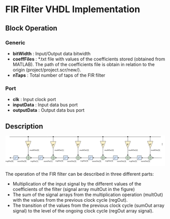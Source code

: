 # FIR Filter VHDL Implementation
## Block Operation
### Generic
* **bitWidth**    : Input/Output data bitwidth
* **coeffFiles**  : *.txt file with values of the coefficients stored (obtained from MATLAB). The path of the coefficients file is obtain in relation to the origin (project/project.scr/new/).
* **nTaps**       : Total number of taps of the FIR filter         
### Port
* **clk**         : Input clock port
* **inputData**   : Input data bus port
* **outputData**  : Output data bus port         
## Description
![FIR_Filter](https://github.com/FernandoGuiomar/OptDSP-VHDL/blob/main/Figs/FIR_Filter.png)

The operation of the FIR filter can be described in three different parts:
* Multiplication of the input signal by the different values of the coefficients of the filter (signal array multOut in the figure)
* The sum of the signal arrays from the multiplication operation (multOut) with the values from the previous clock cycle (regOut). 
* The transition of the values from the previous clock cycle (sumOut array signal) to the level of the ongoing clock cycle (regOut array signal).
